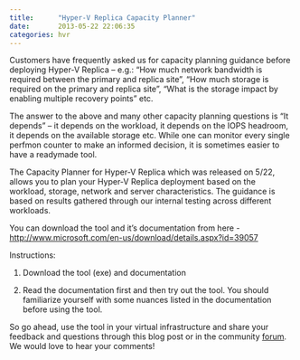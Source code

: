 ```yaml
---
title:      "Hyper-V Replica Capacity Planner"
date:       2013-05-22 22:06:35
categories: hvr
---
```

Customers have frequently asked us for capacity planning guidance before deploying Hyper-V Replica – e.g.: “How much network bandwidth is required between the primary and replica site”, “How much storage is required on the primary and replica site”, “What is the storage impact by enabling multiple recovery points” etc.

The answer to the above and many other capacity planning questions is “It depends” – it depends on the workload, it depends on the IOPS headroom, it depends on the available storage etc. While one can monitor every single perfmon counter to make an informed decision, it is sometimes easier to have a readymade tool.

The Capacity Planner for Hyper-V Replica which was released on 5/22, allows you to plan your Hyper-V Replica deployment based on the workload, storage, network and server characteristics. The guidance is based on results gathered through our internal testing across different workloads.

You can download the tool and it’s documentation from here - <http://www.microsoft.com/en-us/download/details.aspx?id=39057>

Instructions:

1) Download the tool (exe) and documentation

2) Read the documentation first and then try out the tool. You should familiarize yourself with some nuances listed in the documentation before using the tool. 

So go ahead, use the tool in your virtual infrastructure and share your feedback and questions through this blog post or in the community [forum](http://social.technet.microsoft.com/Forums/en-US/winserverhyperv/threads). We would love to hear your comments! 
